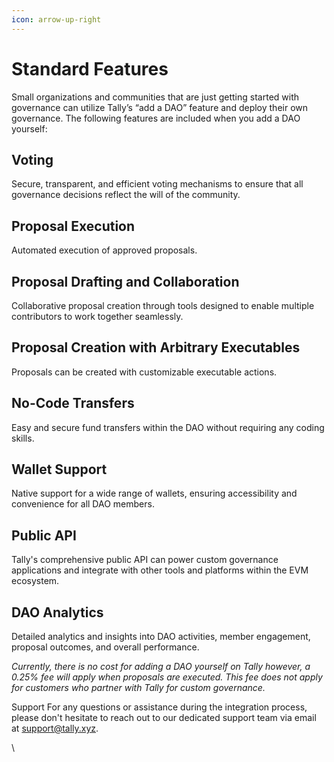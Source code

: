 ```yaml
---
icon: arrow-up-right
---
```


# Standard Features

Small organizations and communities that are just getting started with governance can utilize Tally’s “add a DAO” feature and deploy their own governance. The following features are included when you add a DAO yourself:&#x20;

## **Voting**

Secure, transparent, and efficient voting mechanisms to ensure that all governance decisions reflect the will of the community.

## **Proposal Execution**

Automated execution of approved proposals.

## **Proposal Drafting and Collaboration**

Collaborative proposal creation through tools designed to enable multiple contributors to work together seamlessly.

## **Proposal Creation with Arbitrary Executables**

Proposals can be created with customizable executable actions.

## **No-Code Transfers**

Easy and secure fund transfers within the DAO without requiring any coding skills.

## **Wallet Support**

Native support for a wide range of wallets, ensuring accessibility and convenience for all DAO members.

## **Public API**

Tally's comprehensive public API can power custom governance applications and integrate with other tools and platforms within the EVM ecosystem.

## **DAO Analytics**

Detailed analytics and insights into DAO activities, member engagement, proposal outcomes, and overall performance.



_Currently, there is no cost for adding a DAO yourself on Tally however, a 0.25% fee will apply when proposals are executed. This fee does not apply for customers who partner with Tally for custom governance._&#x20;

Support For any questions or assistance during the integration process, please don't hesitate to reach out to our dedicated support team via email at support@tally.xyz.

\
